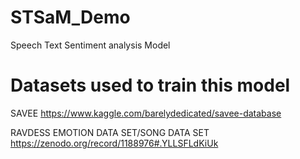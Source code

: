 # STSaM_Demo
Speech Text Sentiment analysis Model

# Datasets used to train this model
SAVEE
https://www.kaggle.com/barelydedicated/savee-database

RAVDESS EMOTION DATA SET/SONG DATA SET
https://zenodo.org/record/1188976#.YLLSFLdKiUk
